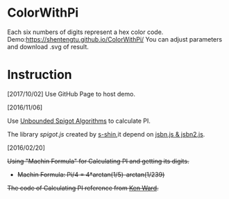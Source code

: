 # ColorWithPi
Each six numbers of digits represent a hex color code.
Demo:https://shentengtu.github.io/ColorWithPi/
You can adjust parameters and download .svg of result.

# Instruction
\[2017/10/02\]
Use GitHub Page to host demo.

\[2016/11/06\]

Use [Unbounded Spigot Algorithms](http://www.cs.ox.ac.uk/jeremy.gibbons/publications/spigot.pdf) to calculate PI.

The library *spigot.js* created by [s-shin](https://gist.github.com/s-shin/3368329),it depend on [jsbn.js & jsbn2.js](http://www-cs-students.stanford.edu/~tjw/jsbn).

\[2016/02/20\]

<s>Using "Machin Formula" for Calculating PI and getting its digits.

* Machin Formula: Pi/4 = 4*arctan(1/5)-arctan(1/239)

The code of Calculating PI reference from [Ken Ward](http://www.trans4mind.com/personal_development/JavaScript/longnumPiMachin.htm).</s>

